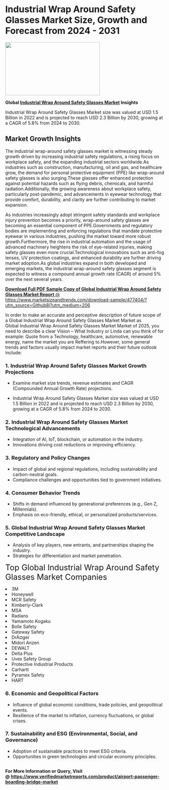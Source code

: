 <H1>Industrial Wrap Around Safety Glasses Market Size, Growth and Forecast from 2024 - 2031</H1><img class="aligncenter size-medium wp-image-584254" src="https://thirdeyenews.in/wp-content/uploads/2024/09/Global-Market-Research-300x168.jpeg" alt="" width="300" height="168" /><p><strong>Global&nbsp;<a href="https://www.marketsizeandtrends.com/download-sample/477404/?utm_source=Github8j?utm_medium=206">Industrial Wrap Around Safety Glasses Market</a> Insights</strong></p><p>Industrial Wrap Around Safety Glasses Market size was valued at USD 1.5 Billion in 2022 and is projected to reach USD 2.3 Billion by 2030, growing at a CAGR of 5.8% from 2024 to 2030.</p><p><h2>Market Growth Insights</h2> <p>The industrial wrap-around safety glasses market is witnessing steady growth driven by increasing industrial safety regulations, a rising focus on workplace safety, and the expanding industrial sectors worldwide.As industries such as construction, manufacturing, oil and gas, and healthcare grow, the demand for personal protective equipment (PPE) like wrap-around safety glasses is also surging.These glasses offer enhanced protection against potential hazards such as flying debris, chemicals, and harmful radiation.Additionally, the growing awareness about workplace safety, particularly post-pandemic, and advancements in eyewear technology that provide comfort, durability, and clarity are further contributing to market expansion.</p> <p><a href="#"></a></p> <p>As industries increasingly adopt stringent safety standards and workplace injury prevention becomes a priority, wrap-around safety glasses are becoming an essential component of PPE.Governments and regulatory bodies are implementing and enforcing regulations that mandate protective eyewear in various industries, pushing the market toward more robust growth.Furthermore, the rise in industrial automation and the usage of advanced machinery heightens the risk of eye-related injuries, making safety glasses even more crucial.Technological innovations such as anti-fog lenses, UV protection coatings, and enhanced durability are further driving market adoption.As global industries expand in both developed and emerging markets, the industrial wrap-around safety glasses segment is expected to witness a compound annual growth rate (CAGR) of around 5% over the next several years.<p><a href="#"></p><p><span class=""><strong>Download Full PDF Sample Copy of Global Industrial Wrap Around Safety Glasses Market Report</strong> @ <a href="https://www.marketsizeandtrends.com/download-sample/477404/?utm_source=Github8j?utm_medium=206" target="_blank">https://www.marketsizeandtrends.com/download-sample/477404/?utm_source=Github8j?utm_medium=206</a></span></p><p>In order to make an accurate and perceptive description of future scope of a Global&nbsp;Industrial Wrap Around Safety Glasses Market Market as Global&nbsp;Industrial Wrap Around Safety Glasses Market Market of 2025, you need to describe a clear Vision &ndash; What Industry or Linda can you think of for example: Quote from a Technology, healthcare, automotive, renewable energy, name the market you are Reffering to.However, some general trends and factors usually impact market reports and their future outlook include:</p><h3>1.&nbsp;<strong>Industrial Wrap Around Safety Glasses Market Growth Projections</strong></h3><ul><li>Examine market size trends, revenue estimates and CAGR (Compounded Annual Growth Rate) projections.</li><li><p>Industrial Wrap Around Safety Glasses Market size was valued at USD 1.5 Billion in 2022 and is projected to reach USD 2.3 Billion by 2030, growing at a CAGR of 5.8% from 2024 to 2030.</p></li></ul><h3>2.&nbsp;<strong>Industrial Wrap Around Safety Glasses Market Technological Advancements</strong></h3><ul><li>Integration of AI, IoT, blockchain, or automation in the industry.</li><li>Innovations driving cost reductions or improving efficiency.</li></ul><h3>3.&nbsp;<strong>Regulatory and Policy Changes</strong></h3><ul><li>Impact of global and regional regulations, including sustainability and carbon-neutral goals.</li><li>Compliance challenges and opportunities tied to government initiatives.</li></ul><h3>4.&nbsp;<strong>Consumer Behavior Trends</strong></h3><ul><li>Shifts in demand influenced by generational preferences (e.g., Gen Z, Millennials).</li><li>Emphasis on eco-friendly, ethical, or personalized products/services.</li></ul><h3>5.&nbsp;<strong>Global Industrial Wrap Around Safety Glasses Market Competitive Landscape</strong></h3><ul><li>Analysis of key players, new entrants, and partnerships shaping the industry.</li><li>Strategies for differentiation and market penetration.</li></ul><p data-pm-slice="1 1 []"><span style="color: inherit; font-family: inherit; font-size: 25px;">Top Global Industrial Wrap Around Safety Glasses Market Companies</span></p><div class="" data-test-id=""><p><li>3M</li><li> Honeywell</li><li> MCR Safety</li><li> Kimberly-Clark</li><li> MSA</li><li> Radians</li><li> Yamamoto Kogaku</li><li> Bolle Safety</li><li> Gateway Safety</li><li> DrÃ¤ger</li><li> Midori Anzen</li><li> DEWALT</li><li> Delta Plus</li><li> Uvex Safety Group</li><li> Protective Industrial Products</li><li> Carhartt</li><li> Pyramex Safety</li><li> HART</li></p></div><h3>6.&nbsp;<strong>Economic and Geopolitical Factors</strong></h3><ul><li>Influence of global economic conditions, trade policies, and geopolitical events.</li><li>Resilience of the market to inflation, currency fluctuations, or global crises.</li></ul><h3>7.&nbsp;<strong>Sustainability and ESG (Environmental, Social, and Governance)</strong></h3><ul><li>Adoption of sustainable practices to meet ESG criteria.</li><li>Opportunities in green technologies and circular economy principles.</li></ul><h2><strong style="font-size: 14px;">For More Information or Query, Visit @&nbsp;</strong><a style="background-color: #ffffff; font-size: 14px;" href="https://www.marketsizeandtrends.com/report/industrial-wrap-around-safety-glasses-market/" target="_blank">https://www.verifiedmarketreports.com/product/airport-passenger-boarding-bridge-market</a></h2>